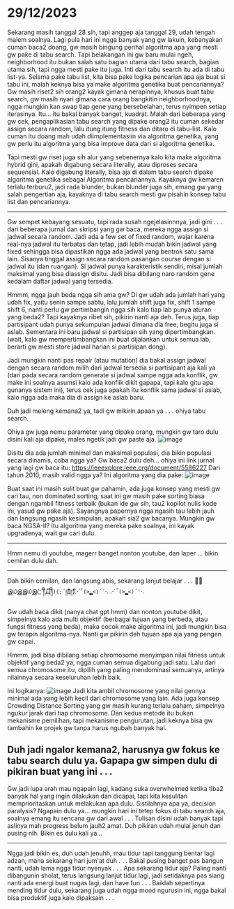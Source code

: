 # 29/12/2023

Sekarang masih tanggal 28 sih, tapi anggep aja tanggal 29, udah tengah malem soalnya.
Lagi pula hari ini ngga banyak yang gw lakuin, kebanyakan cuman baca2 doang, gw masih bingung perihal algoritma apa yang mesti gw pake di tabu search. Tapi belakangan ini gw baru mulai ngeh, neighborhood itu bukan salah satu bagian utama dari tabu search, bagian utama sih, tapi ngga mesti pake itu juga. Inti dari tabu search itu ada di tabu list-ya. Selama pake tabu list, kita bisa pake logika pencarian apa aja buat si tabu ini, malah keknya bisa ya make algoritma genetika buat pencariannya? Gw masih riset2 sih orang2 kayak gimana nerapinnya, khusus buat tabu search, gw masih nyari gimana cara orang bangkitin neighborhoodnya, ngga mungkin kan swap tiap gene yang bersebelahan, terus nyimpen setiap iterasinya. Itu... itu bakal banyak banget, kuadrat. Malah dari beberapa yang gw cek, pengaplikasian tabu search yang dipake orang2 itu cuman sekedar assign secara random, lalu itung itung fitness dan ditaro di tabu-list. Kalo cuman itu doang mah udah diimplementasiin via algoritma genetika, yang gw perlu itu algoritma yang bisa improve data dari si algoritma genetika. 

Tapi mesti gw riset juga sih alur yang sebenernya kalo kita make algoritma hybrid gini, apakah digabung secara literally, atau diproses secara sequensial. Kalo digabung literally, bisa aja di dalam tabu search dipake algoritma genetika sebagai Algoritma pencariannya. Kayaknya gw kemaren terlalu terburu2, jadi rada blunder, bukan blunder juga sih, emang gw yang salah pengertian aja, kayaknya di tabu search mesti gw pisahin konsep tabu list dan pencariannya.

----------------------------------------

Gw sempet kebayang sesuatu, tapi rada susah ngejelasinnnya, jadi gini . . . dari beberapa jurnal dan skripsi yang gw baca, mereka ngga assign si jadwal secara random. Jadi ada a few set of fixed random, wajar karena real-nya jadwal itu terbatas dan tetap, jadi lebih mudah bikin jadwal yang fixed sehingga bisa dipastikan ngga ada jadwal yang bentrok satu sama lain. Sisanya tinggal assign secara random pasangan course dengan si jadwal itu (dan ruangan). Si jadwal punya karakteristik sendiri, misal jumlah maksimal yang bisa diassign disitu. Jadi bisa dibilang naro random gene kedalam daftar jadwal yang tersedia.

Hmmm, ngga jauh beda ngga sih ama gw? Di gw udah ada jumlah hari yang udah fix, yaitu senin sampe sabtu, lalu jumlah shift juga fix, shift 1 sampe shift 6, nanti perlu gw pertimbangin ngga sih kalo tiap lab punya aturan yang beda2? Tapi kayaknya ribet sih, pikirin nanti aja deh. Terus juga, tiap partisipant udah punya sekumpulan jadwal dimana dia free, begitu juga si aslab. Sementara ini baru jadwal si partisipan sih yang dipertimbangkan. (wait, kalo gw mempertimbangkan ini buat dijalankan untuk semua lab, berarti gw mesti store jadwal harian si partisipan dong).

Jadi mungkin nanti pas repair (atau mutation) dia bakal assign jadwal dengan secara random milih dari jadwal tersedia si partisipant aja kali ya (dari pada secara random generate si jadwal sampe ngga ada konflik, gw make ini soalnya asumsi kalo ada konflik dikit gapapa, tapi kalo gitu apa gunanya sistem ini), terus cek juga apakah itu konflik sama jadwal si aslab, kalo ngga ada maka dia di assign ke aslab baru. 

Duh jadi meleng kemana2 ya, tadi gw mikirin apaan ya . . . ohiya tabu search.

Ohiya gw juga nemu parameter yang dipake orang, mungkin gw taro dulu disini kali aja dipake, males ngetik jadi gw paste aja.
![image](https://github.com/hdiopalma/jte-lab-timetabling/assets/28534765/b8fa8ca5-b143-4f3d-a0aa-88ee8aa14588)

Disitu dia ada jumlah minimal dan maksimal populasi, dia bikin populasi secara dinamis, coba ngga ya? Gw baca2 dulu deh... ohiya ini link jurnal yang lagi gw baca itu:
https://ieeexplore.ieee.org/document/5586227
Dari tahun 2010, masih valid ngga ya?
Ini algoritma yang dia pake:
![image](https://github.com/hdiopalma/jte-lab-timetabling/assets/28534765/4c1eb3a1-605a-4372-a7ae-fa8d23deb1c3)

Buat saat ini masih sulit buat gw pahamin, ada juga konsep yang mesti gw cari tau, non dominated sorting, saat ini gw masih pake sorting biasa dengan ngambil fitness terbaik (bukan ide gw sih, tau2 kopilot nulis kode ini, yasud gw pake aja). Sayangnya papernya ngga ngasih tau lebih jauh dan langsung ngasih kesimpulan, apakah sia2 gw bacanya. Mungkin gw baca NGSA-II? Itu algoritma yang mereka pake soalnya, ini kayak upgradenya, wait gw cari dulu.

----

Hmm nemu di youtube, magerr banget nonton youtube, dan laper ... bikin cemilan dulu dah.

---

Dah bikin cemilan, dan langsung abis, sekarang lanjut belajar . . . 🫠🫠இ௰இஇ௰இ(;´༎ຶД༎ຶ`)(;´༎ຶД༎ຶ`).·´¯`(>▂<)´¯`·. .·´¯`(>▂<)´¯`·. 

Gw udah baca dikit (nanya chat gpt hmm) dan nonton youtube dikit, simpelnya kalo ada multi objektif (berbagai tujuan yang berbeda, atau fungsi fitness yang beda), maka cocok make algoritma ini, jadi mungkin bisa gw terapin algoritma-nya.
Nanti gw pikirin deh tujuan apa aja yang pengen gw capai.

Hmmm, jadi bisa dibilang setiap chromosome menyimpan nilai fitness untuk objektif yang beda2 ya, ngga cuman semua digabung jadi satu. Lalu dari semua chromosome itu, dipilih yang paling mendominasi semuanya, artinya nilainnya secara keseluruhan lebih baik. 

Ini logikanya:
![image](https://github.com/hdiopalma/jte-lab-timetabling/assets/28534765/1a72b371-4516-4c0b-afe8-540b122e6040)
Jadi kita ambil chromosome yang nilai gennya minimal ada yang lebih kecil dari chromosome yang lain.
Ada juga konsep Crowding Distance Sorting yang gw masih kurang terlalu paham, simpelnya ngukur jarak dari tiap chromosome.
Dan kedua metode itu bukan mekanisme pemilihan, tapi mekanisme pengurutan, jadi keknya bisa gw tambahin ke projek gw tanpa harus ngubah banyak hal.

Duh jadi ngalor kemana2, harusnya gw fokus ke tabu search dulu ya. Gapapa gw simpen dulu di pikiran buat yang ini . . .
-------------
Gw jadi lupa arah mau ngapain lagi, kadang suka overwhelmed ketika tiba2 banyak hal yang ingin dilakukan dan dicapai, tapi kita kesulitan memprioritaskan untuk melakukan apa dulu. Sistilahnya apa ya, decision paralysis? Ngapain dulu ya... mungkin hari ini tetep fokus di tabu search aja, soalnya emang itu rencana gw dari awal . . .
Tulisan disini udah banyak tapi aslinya mah progress belum jauh2 amat. Duh pikiran udah mulai jenuh dan pusing nih. Bikin es dulu kali ya...

---------

Ngga jadi bikin es, duh udah jenuhh, mau tidur tapi tanggung bentar lagi adzan, mana sekarang hari jum'at duh . . . Bakal pusing banget pas bangun nanti, udah lama ngga tidur nyenyak . . .
Apa sekarang tidur aja? Paling nanti dibangunin sholat, terus langsung lanjut tidur lagi, jadi setidaknya pas siang nanti ada energi buat nugas lagi, dan have fun . . .
Baiklah sepertinya mending tidur dulu, sekarang juga udah ngga mood ngurusin ini, ngga bakal bisa produktif juga kalo dipaksain . . .